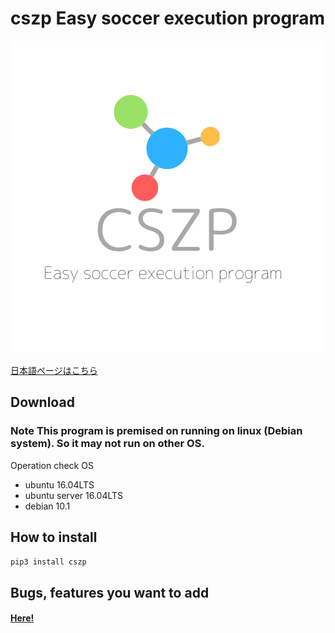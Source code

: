 # cszp Easy soccer execution program
![Logo](https://raw.githubusercontent.com/kumitatepazuru/cszp/master/logo.png)

[日本語ページはこちら](https://github.com/kumitatepazuru/cszp/blob/master/README_jp.md)

## Download
### Note This program is premised on running on linux (Debian system). So it may not run on other OS.
Operation check OS
- ubuntu 16.04LTS
- ubuntu server 16.04LTS
- debian 10.1

## How to install

```pip3 install cszp```
## Bugs, features you want to add
#### [Here!](https://github.com/kumitatepazuru/cszp/issues)
